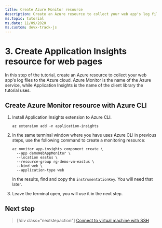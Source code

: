 ```yaml
---
title: Create Azure Monitor resource
description: Create an Azure resource to collect your web app's log files to the Azure cloud. Azure Monitor is the name of the Azure service, while Application Insights is the name of the client library the tutorial uses.
ms.topic: tutorial
ms.date: 11/09/2020
ms.custom: devx-track-js
---
```


# 3. Create Application Insights resource for web pages

In this step of the tutorial, create an Azure resource to collect your web app's log files to the Azure cloud. Azure Monitor is the name of the Azure service, while Application Insights is the name of the client library the tutorial uses. 

## Create Azure Monitor resource with Azure CLI

1. Install Application Insights extension to Azure CLI.

    ```azurecli
    az extension add -n application-insights
    ```

1. In the same terminal window where you have uses Azure CLI in previous steps, use the following command to create a monitoring resource:


    ```azurecli
    az monitor app-insights component create \
      --app demoWebAppMonitor \
      --location eastus \
      --resource-group rg-demo-vm-eastus \
      --kind web \
      --application-type web
    ```

    In the results, find and copy the `instrumentationKey`. You will need that later. 

1. Leave the terminal open, you will use it in the next step.

## Next step

> [!div class="nextstepaction"]
> [Connect to virtual machine with SSH](connect-linux-virtual-ssh-machine-ssh.md) 
